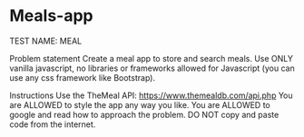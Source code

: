 # Meals-app

TEST NAME: MEAL


Problem statement
Create a meal app to store and search meals. Use ONLY vanilla javascript, no libraries or frameworks allowed for Javascript (you can use any css framework like Bootstrap).

Instructions
Use the TheMeal API: https://www.themealdb.com/api.php
You are ALLOWED to style the app any way you like.
You are ALLOWED to google and read how to approach the problem.
DO NOT copy and paste code from the internet.
